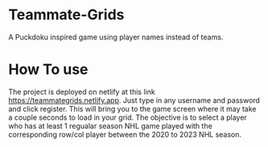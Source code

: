 # Teammate-Grids
A Puckdoku inspired game using player names instead of teams.

# How To use
The project is deployed on netlify at this link https://teammategrids.netlify.app. Just type in any username and password and click register. This will bring you to the game screen where it may take a couple seconds to load in your grid. The objective is to select a player who has at least 1 regualar season NHL game played with the corresponding row/col player between the 2020 to 2023 NHL season.

